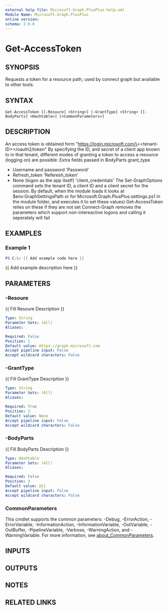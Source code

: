 ```yaml
---
external help file: Microsoft.Graph.PlusPlus-help.xml
Module Name: Microsoft.Graph.PlusPlus
online version:
schema: 2.0.0
---
```


# Get-AccessToken

## SYNOPSIS
Requests a token for a resource path, used by connect graph but available to other tools.

## SYNTAX

```
Get-AccessToken [[-Resoure] <String>] [-GrantType] <String> [[-BodyParts] <Hashtable>] [<CommonParameters>]
```

## DESCRIPTION
An access token is obtained form "https://login.microsoft.com/\<\<tenant-ID\>\>/oauth2/token"
By specifying the ID, and secret of a client app known to in that tenant,
different modes of granting a token to access a resource (logging on) are possible:
Extra fields passed in BodyParts    grant_type
* Username and password            'Password'
* Refresh_token                    'Referesh_token'
* None (logon as the app itself)   'client_credentials'
The Set-GraphOptions command sets the tenant ID, a client ID and a client secret
for the session. 
By default, when the module loads it looks at $env:GraphSettingsPath or for
Microsoft.Graph.PlusPlus.settings.ps1  in the module folder, and executes it to set these values)
Get-AccessToken relies on these if they are not set Connect-Graph removes the parameters
which support non-intereactive logons and calling it seperately will fail

## EXAMPLES

### Example 1
```powershell
PS C:\> {{ Add example code here }}
```

{{ Add example description here }}

## PARAMETERS

### -Resoure
{{ Fill Resoure Description }}

```yaml
Type: String
Parameter Sets: (All)
Aliases:

Required: False
Position: 1
Default value: Https://graph.microsoft.com
Accept pipeline input: False
Accept wildcard characters: False
```

### -GrantType
{{ Fill GrantType Description }}

```yaml
Type: String
Parameter Sets: (All)
Aliases:

Required: True
Position: 2
Default value: None
Accept pipeline input: False
Accept wildcard characters: False
```

### -BodyParts
{{ Fill BodyParts Description }}

```yaml
Type: Hashtable
Parameter Sets: (All)
Aliases:

Required: False
Position: 3
Default value: @{}
Accept pipeline input: False
Accept wildcard characters: False
```

### CommonParameters
This cmdlet supports the common parameters: -Debug, -ErrorAction, -ErrorVariable, -InformationAction, -InformationVariable, -OutVariable, -OutBuffer, -PipelineVariable, -Verbose, -WarningAction, and -WarningVariable. For more information, see [about_CommonParameters](http://go.microsoft.com/fwlink/?LinkID=113216).

## INPUTS

## OUTPUTS

## NOTES

## RELATED LINKS

